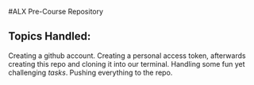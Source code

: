 #ALX Pre-Course Repository

## Topics Handled:

Creating a github account. 
Creating a personal access token, afterwards creating this repo and cloning it into our terminal.
Handling some fun yet challenging _tasks_.
Pushing everything to the repo.
